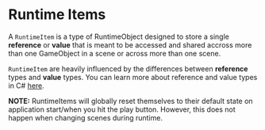 # Runtime Items

A `RuntimeItem` is a type of RuntimeObject designed to store a single **reference** or **value** that is meant to be accessed and shared accross more than one GameObject in a scene or across more than one scene.

`RuntimeItem` are heavily influenced by the differences between **reference** types and **value** types. You can learn more about reference and value types in C# [here](https://docs.microsoft.com/en-us/dotnet/visual-basic/programming-guide/language-features/data-types/value-types-and-reference-types).

**NOTE:** RuntimeItems will globally reset themselves to their default state on application start/when you hit the play button. However, this does not happen when changing scenes during runtime.